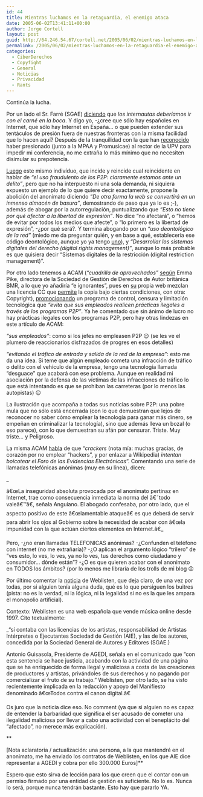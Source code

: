 ```yaml
---
id: 44
title: Mientras luchamos en la retaguardia, el enemigo ataca
date: 2005-06-02T13:41:11+00:00
author: Jorge Cortell
layout: post
guid: http://64.246.54.67/cortell.net/2005/06/02/mientras-luchamos-en-la-retaguardia-el-enemigo-ataca/
permalink: /2005/06/02/mientras-luchamos-en-la-retaguardia-el-enemigo-ataca/
categories:
  - CiberDerechos
  - Copyfight
  - General
  - Noticias
  - Privacidad
  - Rants
---
```

Continúa la lucha.

Por un lado el Sr. Farré (SGAE) [diciendo](http://www.libertaddigital.com/noticias/noticia_1276251697.html) que _los internautas deberí­amos ir con el carné en la boca_. Y digo yo, -¿cree que sólo hay españoles en Internet, que sólo hay Internet en España&#8230; o que pueden extender sus tentáculos de presión fuera de nuestras fronteras con la misma facilidad que lo hacen aquí­? Después de la tranquilidad con la que han [reconocido](http://www.periodistadigital.com/tecnologia/object.php?o=83090) haber presionado (junto a la MPAA y Promusicae) al rector de la UPV para impedir mi conferencia, no me extraña lo más mí­nimo que no necesiten disimular su prepotencia.

[Luego](http://www.acam.es/noticias_detalle.php?id=874) este mismo indiví­duo, que incide y reincide cual reincidente en hablar de _&#8220;el uso fraudulento de los P2P: claramente estamos ante un delito&#8221;_, pero que no ha interpuesto ni una sola demanda, ni siquiera expuesto un ejemplo de lo que quiere decir exactamente, propone la abolición del anonimato diciendo _&#8220;De otra forma la web se convertirá en un inmenso almacén de basura&#8221;_, demostrando de paso que ya lo es ;-), además de abogar por la autorregulación, puntualizando que _&#8220;Esto no tiene por qué afectar a la libertad de expresión&#8221;_. No dice &#8220;no afectará&#8221;, o &#8220;hemos de evitar por todos los medios que afecte&#8221;, o &#8220;lo primero es la libertad de expresión&#8221;, -¿por qué será?. Y termina abogando por un _&#8220;uso deontológico de la red&#8221;_ (miedo me da preguntar quién, y en base a qué, establecerí­a ese código deontológico, aunque yo ya tengo [uno](http://www.linuxsilo.net/docs/manifiesto-hacker_en.html)), y _&#8220;Desarrollar los sistemas digitales del derecho (digital rights management)&#8221;_, aunque lo más probable es que quisiera decir &#8220;Sistemas digitales de la restricción (digital restriction management)&#8221;.

Por otro lado tenemos a ACAM (_&#8220;cuadrilla de aprovechados&#8221;_ [según](http://www.acam.es/noticias_detalle.php?id=822) Emma Pike, directora de la Sociedad de Gestión de Derechos de Autor británica BMR, a lo que yo añadirí­a &#8220;e ignorantes&#8221;, pues en [su](http://www.acam.es/) propia web mezclan una licencia CC que [permite](http://www.acam.es/noticias_detalle.php?id=844) la copia bajo ciertas condiciones, con otra: Copyright), [promocionando](http://www.acam.es/noticias_detalle.php?id=842) un programa de control, censura y limitación tecnológica que _&#8220;evita que sus empleados realicen prácticas ilegales a través de los programas P2P&#8221;_. Ya he comentado que sin ánimo de lucro no hay prácticas ilegales con los programas P2P, pero hay otras lindezas en este artí­culo de ACAM:

_&#8220;sus empleados&#8221;_: como si los jefes no empleasen P2P 😉 (se les ve el plumero de reaccionarios disfrazados de progres en esos detalles)

_&#8220;evitando el tráfico de entrada y salida de la red de la empresa&#8221;_: esto me da una idea. Si teme que algún empleado cometa una infracción de tráfico o delito con el vehí­culo de la empresa, tengo una tecnologí­a llamada &#8220;desguace&#8221; que acabará con ese problema. Aunque en realidad mi asociación por la defensa de las ví­ctimas de las infracciones de tráfico lo que está intentando es que se prohiban las carreteras (por lo menos las autopistas) 😉

La ilustración que acompaña a todas sus noticias sobre P2P: una pobre mula que no sólo está encerrada (con lo que demuestran que lejos de reconocer no saber cómo emplear la tecnologí­a para ganar más dinero, se empeñan en criminalizar la tecnologí­a), sino que además lleva un bozal (o eso parece), con lo que demuestran su afán por censurar. Triste. Muy triste&#8230; y Peligroso.

La misma ACAM [habla](http://www.acam.es/noticias_detalle.php?id=866) de que &#8220;_crackers_ (nota mí­a: muchas gracias, de corazón por no emplear &#8220;hackers&#8221;, y por enlazar a Wikipedia) _intentan boicotear el Foro de las Evidencias Electrónicas_&#8220;. Comentando una serie de llamadas telefónicas anónimas (muy en su lí­nea), dicen:
  
_
  
â€œLa inseguridad absoluta provocada por el anonimato pertinaz en Internet, trae como consecuencia inmediata la norma del â€˜todo valeâ€™â€, señala Anguiano. El abogado confesaba, por otro lado, que el aspecto positivo de este â€œlamentable ataqueâ€ es que deberá de servir para abrir los ojos al Gobierno sobre la necesidad de acabar con â€œla impunidad con la que actúan ciertos elementos en Internet.â€_

Pero, -¿no eran llamadas TELEFONICAS anónimas? -¿Confunden el teléfono con internet (no me extrañarí­a)? -¿O aplican el argumento lógico &#8220;trilero&#8221; de &#8220;ves esto, lo ves, lo ves, ya no lo ves, tus derechos como ciudadano y consumidor&#8230; dónde están&#8221;? -¿O es que quieren acabar con el anonimato en TODOS los ámbitos? (por lo menos me librarí­a de los trolls de mi blog 😉

Por último comentar la [noticia](http://www.acam.es/noticias_detalle.php?id=872) de Weblisten, que deja claro, de una vez por todas, por si alguien tení­a alguna duda, qué es lo que persiguen los buitres (pista: no es la verdad, ni la lógica, ni la legalidad si no es la que les ampara el monopolio artificial).

Contexto: Weblisten es una web española que vende música online desde 1997. Cito textualmente:

_&#8220;sí­ contaba con las licencias de los artistas, responsabilidad de Artistas Intérpretes o Ejecutantes Sociedad de Gestión (AIE), y las de los autores, concedida por la Sociedad General de Autores y Editores (SGAE.)</p> 

Antonio Guisasola, Presidente de AGEDI, señala en el comunicado que &#8220;con esta sentencia se hace justicia, acabando con la actividad de una página que se ha enriquecido de forma ilegal y maliciosa a costa de las creaciones de productores y artistas, privándoles de sus derechos y no pagando por comercializar el fruto de su trabajo.&#8221; Weblisten, por otro lado, se ha visto recientemente implicada en la redacción y apoyo del Manifiesto denominado â€œTodos contra el canon digital.â€</em>

Os juro que la noticia dice eso. No comment (ya que si alguien no es capaz de entender la barbaridad que significa el ser acusado de cometer una ilegalidad maliciosa por llevar a cabo una actividad con el beneplácito del &#8220;afectado&#8221;, no merece más explicación).
  
**
  
[Nota aclaratoria / actualización: una persona, a la que mantendré en el anonimato, me ha enviado los contratos de Weblisten, en los que AIE dice representar a AGEDI y cobra por ello 300.000 Euros]**

Espero que esto sirva de lección para los que creen que el contar con un permiso firmado por una entidad de gestión es suficiente. No lo es. Nunca lo será, porque nunca tendrán bastante. Esto hay que pararlo YA.